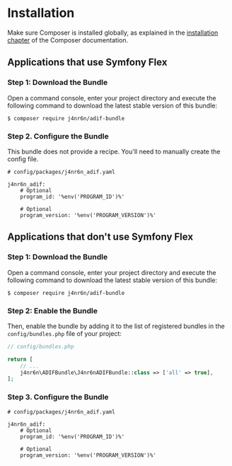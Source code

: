 Installation
============

Make sure Composer is installed globally, as explained in the
[installation chapter](https://getcomposer.org/doc/00-intro.md)
of the Composer documentation.

Applications that use Symfony Flex
----------------------------------

### Step 1: Download the Bundle

Open a command console, enter your project directory and execute the
following command to download the latest stable version of this bundle:

```console
$ composer require j4nr6n/adif-bundle
```

### Step 2. Configure the Bundle

This bundle does not provide a recipe. You'll need to manually create the config file.

```
# config/packages/j4nr6n_adif.yaml

j4nr6n_adif:
    # Optional
    program_id: '%env('PROGRAM_ID')%'

    # Optional
    program_version: '%env('PROGRAM_VERSION')%'
```

Applications that don't use Symfony Flex
----------------------------------------

### Step 1: Download the Bundle

Open a command console, enter your project directory and execute the
following command to download the latest stable version of this bundle:

```console
$ composer require j4nr6n/adif-bundle
```

### Step 2: Enable the Bundle

Then, enable the bundle by adding it to the list of registered bundles
in the `config/bundles.php` file of your project:

```php
// config/bundles.php

return [
    // ...
    j4nr6n\ADIFBundle\J4nr6nADIFBundle::class => ['all' => true],
];
```

### Step 3. Configure the Bundle

```
# config/packages/j4nr6n_adif.yaml

j4nr6n_adif:
    # Optional
    program_id: '%env('PROGRAM_ID')%'

    # Optional
    program_version: '%env('PROGRAM_VERSION')%'
```
